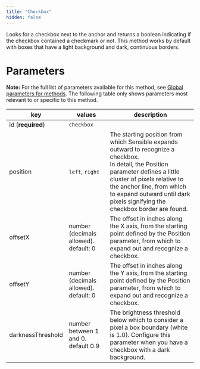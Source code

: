 ```yaml
---
title: "Checkbox"
hidden: false
---
```

Looks for a checkbox next to the anchor and returns a boolean indicating if the checkbox contained a checkmark or not.  This method works by default with boxes that have a light background and dark, continuous borders.  

Parameters
=====

**Note:** For the full list of parameters available for this method, see [Global parameters for methods](doc:method-object#section-global-parameters-for-methods). The following table only shows parameters most relevant to or specific to this method.

| key               | values                                  | description                                                  |
| ----------------- | --------------------------------------- | ------------------------------------------------------------ |
| id (**required**) | `checkbox`                              |                                                              |
| position          | `left`, `right`                         | The starting position from which Sensible expands outward to recognize a checkbox. <br/> In detail, the Position parameter defines a little cluster of pixels relative to the anchor line, from which to expand outward until dark pixels signifying the checkbox border are found.<br/> |
| offsetX           | number (decimals allowed). default: 0   | The offset in inches along the X axis, from the starting point defined by the Position parameter, from which to expand out and recognize a checkbox. |
| offsetY           | number (decimals allowed).   default: 0 | The offset in inches along the Y axis, from the starting point  defined by  the Position parameter, from which to expand out and recognize a checkbox. |
| darknessThreshold | number between 1 and 0. default 0.9     | The brightness threshold below which to consider a pixel a box boundary (white is 1.0). Configure this parameter when you have a checkbox with a dark background. |


